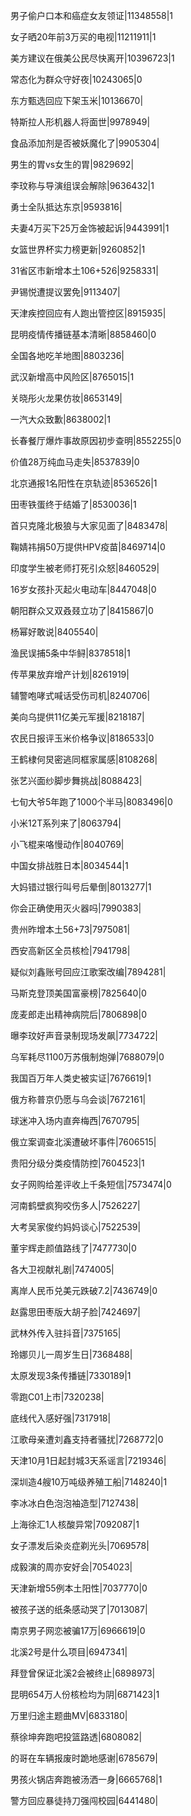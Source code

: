 男子偷户口本和癌症女友领证|11348558|1

女子晒20年前3万买的电视|11211911|1

美方建议在俄美公民尽快离开|10396723|1

常态化为群众守好夜|10243065|0

东方甄选回应下架玉米|10136670|

特斯拉人形机器人将面世|9978949|

食品添加剂是否被妖魔化了|9905304|

男生的胃vs女生的胃|9829692|

李玟称与导演组误会解除|9636432|1

勇士全队抵达东京|9593816|

夫妻4万买下25万金饰被起诉|9443991|1

女篮世界杯实力榜更新|9260852|1

31省区市新增本土106+526|9258331|

尹锡悦遭提议罢免|9113407|

天津疾控回应有人跑出管控区|8915935|

昆明疫情传播链基本清晰|8858460|0

全国各地吃羊地图|8803236|

武汉新增高中风险区|8765015|1

关晓彤火龙果仿妆|8653149|

一汽大众致歉|8638002|1

长春餐厅爆炸事故原因初步查明|8552255|0

价值28万纯血马走失|8537839|0

北京通报1名阳性在京轨迹|8536526|1

田枣铁蛋终于结婚了|8530036|1

首只克隆北极狼与大家见面了|8483478|

鞠婧祎捐50万提供HPV疫苗|8469714|0

印度学生被老师打死引众怒|8460529|

16岁女孩扑灭起火电动车|8447048|0

朝阳群众又双叒叕立功了|8415867|0

杨幂好敢说|8405540|

渔民误捕5条中华鲟|8378518|1

传苹果放弃增产计划|8261919|

辅警咆哮式喊话受伤司机|8240706|

美向乌提供11亿美元军援|8218187|

农民日报评玉米价格争议|8186533|0

王鹤棣何炅密逃同框家属感|8108268|

张艺兴面纱脚步舞挑战|8088423|

七旬大爷5年跑了1000个半马|8083496|0

小米12T系列来了|8063794|

小飞棍来咯慢动作|8040769|

中国女排战胜日本|8034544|1

大妈错过银行叫号后晕倒|8013277|1

你会正确使用灭火器吗|7990383|

贵州昨增本土56+73|7975081|

西安高新区全员核检|7941798|

疑似刘鑫账号回应江歌案改编|7894281|

马斯克登顶美国富豪榜|7825640|0

庞麦郎走出精神病院后|7806898|0

曝李玟好声音录制现场发飙|7734722|

乌军耗尽1100万苏俄制炮弹|7688079|0

我国百万年人类史被实证|7676619|1

俄方称普京仍愿与乌会谈|7672161|

球迷冲入场内直奔梅西|7670795|

俄立案调查北溪遭破坏事件|7606515|

贵阳分级分类疫情防控|7604523|1

女子网购给差评收上千条短信|7573474|0

河南鹤壁疯狗咬伤多人|7526227|

大考吴家俊约妈妈谈心|7522539|

董宇辉走颜值路线了|7477730|0

各大卫视献礼剧|7474005|

离岸人民币兑美元跌破7.2|7436749|0

赵露思田枣版大胡子脸|7424697|

武林外传入驻抖音|7375165|

玲娜贝儿一周岁生日|7368488|

太原发现3条传播链|7330189|1

零跑C01上市|7320238|

底线代入感好强|7317918|

江歌母亲遭刘鑫支持者骚扰|7268772|0

天津10月1日起封城3天系谣言|7219346|

深圳造4艘10万吨级养殖工船|7148240|1

李冰冰白色泡泡袖造型|7127438|

上海徐汇1人核酸异常|7092087|1

女子漂发后染炎症剃光头|7069578|

成毅演的周亦安好会|7054023|

天津新增55例本土阳性|7037770|0

被孩子送的纸条感动哭了|7013087|

南京男子网恋被骗17万|6966619|0

北溪2号是什么项目|6947341|

拜登曾保证北溪2会被终止|6898973|

昆明654万人份核检均为阴|6871423|1

万里归途主题曲MV|6833180|

蔡徐坤奔跑吧投篮路透|6808082|

的哥在车辆报废时跪地感谢|6785679|

男孩火锅店奔跑被汤洒一身|6665768|1

警方回应暴徒持刀强闯校园|6441480|

